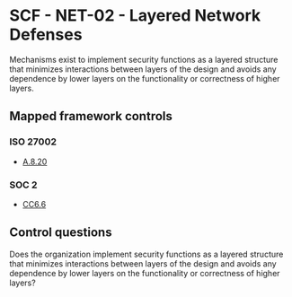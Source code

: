 # SCF - NET-02 - Layered Network Defenses
Mechanisms exist to implement security functions as a layered structure that minimizes interactions between layers of the design and avoids any dependence by lower layers on the functionality or correctness of higher layers. 
## Mapped framework controls
### ISO 27002
- [A.8.20](../iso27002/a-8.md#a820)
  
### SOC 2
- [CC6.6](../soc2/cc66.md)
  
## Control questions
Does the organization implement security functions as a layered structure that minimizes interactions between layers of the design and avoids any dependence by lower layers on the functionality or correctness of higher layers? 
  